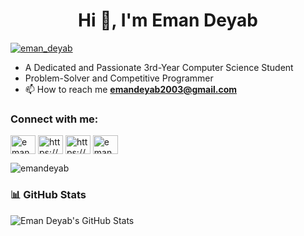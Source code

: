 <h1 align="center">Hi 👋, I'm Eman Deyab</h1>

<p align="left"> <a href="https://twitter.com/eman_deyab" target="blank"><img src="https://img.shields.io/twitter/follow/eman_deyab?logo=twitter&style=for-the-badge" alt="eman_deyab" /></a> </p>

- A Dedicated and Passionate 3rd-Year Computer Science Student
- Problem-Solver and Competitive Programmer
- 📫 How to reach me **emandeyab2003@gmail.com**

<h3 align="left">Connect with me:</h3>
<p align="left">
<a href="https://twitter.com/eman_deyab" target="blank"><img align="center" src="https://raw.githubusercontent.com/rahuldkjain/github-profile-readme-generator/master/src/images/icons/Social/twitter.svg" alt="eman_deyab" height="30" width="40" /></a>
<a href="https://linkedin.com/in/https://www.linkedin.com/in/eman-deyab-9bb6b4290/" target="blank"><img align="center" src="https://raw.githubusercontent.com/rahuldkjain/github-profile-readme-generator/master/src/images/icons/Social/linked-in-alt.svg" alt="https://www.linkedin.com/in/eman-deyab-9bb6b4290/" height="30" width="40" /></a>
<a href="https://fb.com/https://www.facebook.com/profile.php?id=100004301567754" target="blank"><img align="center" src="https://raw.githubusercontent.com/rahuldkjain/github-profile-readme-generator/master/src/images/icons/Social/facebook.svg" alt="https://www.facebook.com/profile.php?id=100004301567754" height="30" width="40" /></a>
<a href="https://instagram.com/eman_deyab_" target="blank"><img align="center" src="https://raw.githubusercontent.com/rahuldkjain/github-profile-readme-generator/master/src/images/icons/Social/instagram.svg" alt="eman_deyab_" height="30" width="40" /></a>
</p>


<p><img align="center" src="https://github-readme-streak-stats.herokuapp.com/?user=emandeyab&" alt="emandeyab" /></p>

### 📊 GitHub Stats

![Eman Deyab's GitHub Stats](https://github-readme-stats.vercel.app/api?username=emandeyab&show_icons=true&theme=radical)
